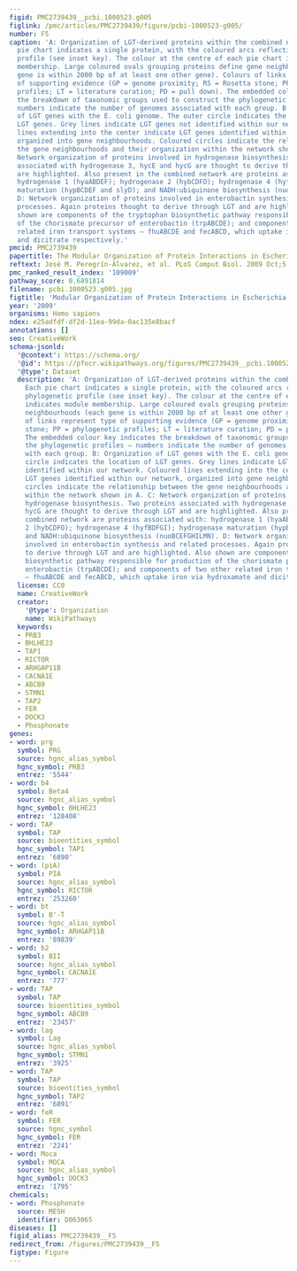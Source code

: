 ```yaml
---
figid: PMC2739439__pcbi.1000523.g005
figlink: /pmc/articles/PMC2739439/figure/pcbi-1000523-g005/
number: F5
caption: 'A: Organization of LGT-derived proteins within the combined network. Each
  pie chart indicates a single protein, with the coloured arcs reflecting its phylogenetic
  profile (see inset key). The colour at the centre of each pie chart indicates module
  membership. Large coloured ovals grouping proteins define gene neighbourhoods (each
  gene is within 2000 bp of at least one other gene). Colours of links represent type
  of supporting evidence (GP = genome proximity; RS = Rosetta stone; PP = phylogenetic
  profiles; LT = literature curation; PD = pull down). The embedded colour key indicates
  the breakdown of taxonomic groups used to construct the phylogenetic profiles –
  numbers indicate the number of genomes associated with each group. B: Organization
  of LGT genes with the E. coli genome. The outer circle indicates the location of
  LGT genes. Grey lines indicate LGT genes not identified within our network. Coloured
  lines extending into the center indicate LGT genes identified within our network,
  organized into gene neighbourhoods. Coloured circles indicate the relationship between
  the gene neighbourhoods and their organization within the network shown in A. C:
  Network organization of proteins involved in hydrogenase biosynthesis. Two proteins
  associated with hydrogenase 3, hycE and hycG are thought to derive through LGT and
  are highlighted. Also present in the combined network are proteins associated with:
  hydrogenase 1 (hyaABDEF); hydrogenase 2 (hybCDFO); hydrogenase 4 (hyfBDFGI); hydrogenase
  maturation (hypBCDEF and slyD); and NADH∶ubiquinone biosynthesis (nuoBCEFGHILMN).
  D: Network organization of proteins involved in enterobactin synthesis and related
  processes. Again proteins thought to derive through LGT and are highlighted. Also
  shown are components of the tryptophan biosynthetic pathway responsible for production
  of the chorismate precursor of enterobactin (trpABCDE); and components of two other
  related iron transport systems – fhuABCDE and fecABCD, which uptake iron via hydroxamate
  and dicitrate respectively.'
pmcid: PMC2739439
papertitle: The Modular Organization of Protein Interactions in Escherichia coli .
reftext: José M. Peregrín-Alvarez, et al. PLoS Comput Biol. 2009 Oct;5(10):e1000523.
pmc_ranked_result_index: '109009'
pathway_score: 0.6891814
filename: pcbi.1000523.g005.jpg
figtitle: 'Modular Organization of Protein Interactions in Escherichia coli '
year: '2009'
organisms: Homo sapiens
ndex: e25adfdf-df2d-11ea-99da-0ac135e8bacf
annotations: []
seo: CreativeWork
schema-jsonld:
  '@context': https://schema.org/
  '@id': https://pfocr.wikipathways.org/figures/PMC2739439__pcbi.1000523.g005.html
  '@type': Dataset
  description: 'A: Organization of LGT-derived proteins within the combined network.
    Each pie chart indicates a single protein, with the coloured arcs reflecting its
    phylogenetic profile (see inset key). The colour at the centre of each pie chart
    indicates module membership. Large coloured ovals grouping proteins define gene
    neighbourhoods (each gene is within 2000 bp of at least one other gene). Colours
    of links represent type of supporting evidence (GP = genome proximity; RS = Rosetta
    stone; PP = phylogenetic profiles; LT = literature curation; PD = pull down).
    The embedded colour key indicates the breakdown of taxonomic groups used to construct
    the phylogenetic profiles – numbers indicate the number of genomes associated
    with each group. B: Organization of LGT genes with the E. coli genome. The outer
    circle indicates the location of LGT genes. Grey lines indicate LGT genes not
    identified within our network. Coloured lines extending into the center indicate
    LGT genes identified within our network, organized into gene neighbourhoods. Coloured
    circles indicate the relationship between the gene neighbourhoods and their organization
    within the network shown in A. C: Network organization of proteins involved in
    hydrogenase biosynthesis. Two proteins associated with hydrogenase 3, hycE and
    hycG are thought to derive through LGT and are highlighted. Also present in the
    combined network are proteins associated with: hydrogenase 1 (hyaABDEF); hydrogenase
    2 (hybCDFO); hydrogenase 4 (hyfBDFGI); hydrogenase maturation (hypBCDEF and slyD);
    and NADH∶ubiquinone biosynthesis (nuoBCEFGHILMN). D: Network organization of proteins
    involved in enterobactin synthesis and related processes. Again proteins thought
    to derive through LGT and are highlighted. Also shown are components of the tryptophan
    biosynthetic pathway responsible for production of the chorismate precursor of
    enterobactin (trpABCDE); and components of two other related iron transport systems
    – fhuABCDE and fecABCD, which uptake iron via hydroxamate and dicitrate respectively.'
  license: CC0
  name: CreativeWork
  creator:
    '@type': Organization
    name: WikiPathways
  keywords:
  - PRB3
  - BHLHE23
  - TAP1
  - RICTOR
  - ARHGAP11B
  - CACNA1E
  - ABCB9
  - STMN1
  - TAP2
  - FER
  - DOCK3
  - Phosphonate
genes:
- word: prg
  symbol: PRG
  source: hgnc_alias_symbol
  hgnc_symbol: PRB3
  entrez: '5544'
- word: b4
  symbol: Beta4
  source: hgnc_alias_symbol
  hgnc_symbol: BHLHE23
  entrez: '128408'
- word: TAP
  symbol: TAP
  source: bioentities_symbol
  hgnc_symbol: TAP1
  entrez: '6890'
- word: (piA)
  symbol: PIA
  source: hgnc_alias_symbol
  hgnc_symbol: RICTOR
  entrez: '253260'
- word: bt
  symbol: B'-T
  source: hgnc_alias_symbol
  hgnc_symbol: ARHGAP11B
  entrez: '89839'
- word: b2
  symbol: BII
  source: hgnc_alias_symbol
  hgnc_symbol: CACNA1E
  entrez: '777'
- word: TAP
  symbol: TAP
  source: bioentities_symbol
  hgnc_symbol: ABCB9
  entrez: '23457'
- word: lag
  symbol: Lag
  source: hgnc_alias_symbol
  hgnc_symbol: STMN1
  entrez: '3925'
- word: TAP
  symbol: TAP
  source: bioentities_symbol
  hgnc_symbol: TAP2
  entrez: '6891'
- word: feR
  symbol: FER
  source: hgnc_symbol
  hgnc_symbol: FER
  entrez: '2241'
- word: Moca
  symbol: MOCA
  source: hgnc_alias_symbol
  hgnc_symbol: DOCK3
  entrez: '1795'
chemicals:
- word: Phosphonate
  source: MESH
  identifier: D063065
diseases: []
figid_alias: PMC2739439__F5
redirect_from: /figures/PMC2739439__F5
figtype: Figure
---
```

